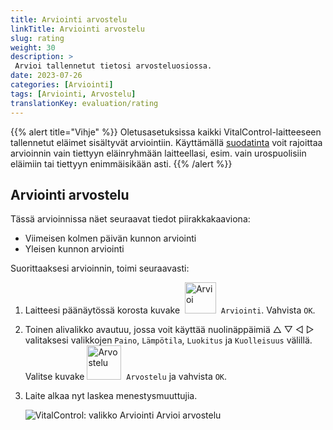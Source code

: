 ```yaml
---
title: Arviointi arvostelu
linkTitle: Arviointi arvostelu
slug: rating
weight: 30
description: >
 Arvioi tallennetut tietosi arvosteluosiossa.
date: 2023-07-26
categories: [Arviointi]
tags: [Arviointi, Arvostelu]
translationKey: evaluation/rating
---
```

{{% alert title="Vihje" %}}
Oletusasetuksissa kaikki VitalControl-laitteeseen tallennetut eläimet sisältyvät arviointiin. Käyttämällä [suodatinta](../../filter/) voit rajoittaa arvioinnin vain tiettyyn eläinryhmään laitteellasi, esim. vain urospuolisiin eläimiin tai tiettyyn enimmäisikään asti.
{{% /alert %}}

## Arviointi arvostelu

Tässä arvioinnissa näet seuraavat tiedot piirakkakaaviona:
- Viimeisen kolmen päivän kunnon arviointi
- Yleisen kunnon arviointi

Suorittaaksesi arvioinnin, toimi seuraavasti:

1. Laitteesi päänäytössä korosta kuvake &nbsp;<img src="/icons/main/evaluation.svg" width="50" align="bottom" alt="Arvioi" />&nbsp; `Arviointi`. Vahvista `OK`.

2. Toinen alivalikko avautuu, jossa voit käyttää nuolinäppäimiä △ ▽ ◁ ▷ valitaksesi valikkojen `Paino`, `Lämpötila`, `Luokitus` ja `Kuolleisuus` välillä. Valitse kuvake <img src="/icons/evaluation/rating.svg" width="55" align="bottom" alt="Arvostelu" />&nbsp; `Arvostelu` ja vahvista `OK`.

3. Laite alkaa nyt laskea menestysmuuttujia.

   ![VitalControl: valikko Arviointi Arvioi arvostelu](../images/rating.png "Arvioi arvostelu")

